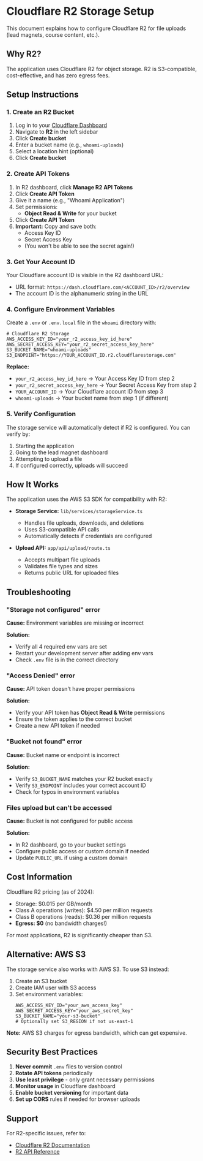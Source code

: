# Cloudflare R2 Storage Setup

This document explains how to configure Cloudflare R2 for file uploads (lead magnets, course content, etc.).

## Why R2?

The application uses Cloudflare R2 for object storage. R2 is S3-compatible, cost-effective, and has zero egress fees.

## Setup Instructions

### 1. Create an R2 Bucket

1. Log in to your [Cloudflare Dashboard](https://dash.cloudflare.com/)
2. Navigate to **R2** in the left sidebar
3. Click **Create bucket**
4. Enter a bucket name (e.g., `whoami-uploads`)
5. Select a location hint (optional)
6. Click **Create bucket**

### 2. Create API Tokens

1. In R2 dashboard, click **Manage R2 API Tokens**
2. Click **Create API Token**
3. Give it a name (e.g., "Whoami Application")
4. Set permissions:
   - **Object Read & Write** for your bucket
5. Click **Create API Token**
6. **Important:** Copy and save both:
   - Access Key ID
   - Secret Access Key
   - (You won't be able to see the secret again!)

### 3. Get Your Account ID

Your Cloudflare account ID is visible in the R2 dashboard URL:
- URL format: `https://dash.cloudflare.com/<ACCOUNT_ID>/r2/overview`
- The account ID is the alphanumeric string in the URL

### 4. Configure Environment Variables

Create a `.env` or `.env.local` file in the `whoami` directory with:

```env
# Cloudflare R2 Storage
AWS_ACCESS_KEY_ID="your_r2_access_key_id_here"
AWS_SECRET_ACCESS_KEY="your_r2_secret_access_key_here"
S3_BUCKET_NAME="whoami-uploads"
S3_ENDPOINT="https://YOUR_ACCOUNT_ID.r2.cloudflarestorage.com"
```

**Replace:**
- `your_r2_access_key_id_here` → Your Access Key ID from step 2
- `your_r2_secret_access_key_here` → Your Secret Access Key from step 2
- `YOUR_ACCOUNT_ID` → Your Cloudflare account ID from step 3
- `whoami-uploads` → Your bucket name from step 1 (if different)

### 5. Verify Configuration

The storage service will automatically detect if R2 is configured. You can verify by:

1. Starting the application
2. Going to the lead magnet dashboard
3. Attempting to upload a file
4. If configured correctly, uploads will succeed

## How It Works

The application uses the AWS S3 SDK for compatibility with R2:

- **Storage Service:** `lib/services/storageService.ts`
  - Handles file uploads, downloads, and deletions
  - Uses S3-compatible API calls
  - Automatically detects if credentials are configured

- **Upload API:** `app/api/upload/route.ts`
  - Accepts multipart file uploads
  - Validates file types and sizes
  - Returns public URL for uploaded files

## Troubleshooting

### "Storage not configured" error

**Cause:** Environment variables are missing or incorrect

**Solution:**
- Verify all 4 required env vars are set
- Restart your development server after adding env vars
- Check `.env` file is in the correct directory

### "Access Denied" error

**Cause:** API token doesn't have proper permissions

**Solution:**
- Verify your API token has **Object Read & Write** permissions
- Ensure the token applies to the correct bucket
- Create a new API token if needed

### "Bucket not found" error

**Cause:** Bucket name or endpoint is incorrect

**Solution:**
- Verify `S3_BUCKET_NAME` matches your R2 bucket exactly
- Verify `S3_ENDPOINT` includes your correct account ID
- Check for typos in environment variables

### Files upload but can't be accessed

**Cause:** Bucket is not configured for public access

**Solution:**
- In R2 dashboard, go to your bucket settings
- Configure public access or custom domain if needed
- Update `PUBLIC_URL` if using a custom domain

## Cost Information

Cloudflare R2 pricing (as of 2024):
- Storage: $0.015 per GB/month
- Class A operations (writes): $4.50 per million requests
- Class B operations (reads): $0.36 per million requests
- **Egress: $0** (no bandwidth charges!)

For most applications, R2 is significantly cheaper than S3.

## Alternative: AWS S3

The storage service also works with AWS S3. To use S3 instead:

1. Create an S3 bucket
2. Create IAM user with S3 access
3. Set environment variables:
   ```env
   AWS_ACCESS_KEY_ID="your_aws_access_key"
   AWS_SECRET_ACCESS_KEY="your_aws_secret_key"
   S3_BUCKET_NAME="your-s3-bucket"
   # Optionally set S3_REGION if not us-east-1
   ```

**Note:** AWS S3 charges for egress bandwidth, which can get expensive.

## Security Best Practices

1. **Never commit** `.env` files to version control
2. **Rotate API tokens** periodically
3. **Use least privilege** - only grant necessary permissions
4. **Monitor usage** in Cloudflare dashboard
5. **Enable bucket versioning** for important data
6. **Set up CORS** rules if needed for browser uploads

## Support

For R2-specific issues, refer to:
- [Cloudflare R2 Documentation](https://developers.cloudflare.com/r2/)
- [R2 API Reference](https://developers.cloudflare.com/r2/api/)
